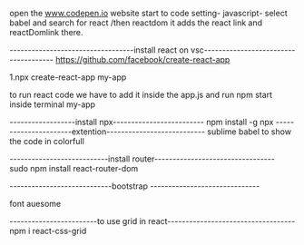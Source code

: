 open the www.codepen.io website
start to code
setting- javascript- select babel and search for react /then reactdom
it adds the react link and reactDomlink there.

----------------------------------install react on vsc-------------------------------------
https://github.com/facebook/create-react-app

1.npx create-react-app my-app

to run react code we have to add it inside the app.js
and run npm start inside terminal my-app


------------------install npx-------------------------
npm install -g npx
----------------------extention---------------------------
sublime babel  to show the code in colorfull

---------------------------install router---------------------------------
sudo npm install react-router-dom




----------------------------bootstrap ------------------------------

font auesome
<script src="https://kit.fontawesome.com/8d9b86b358.js" crossorigin="anonymous"></script>


------------------------to use grid in react-----------------------------------
npm i react-css-grid



